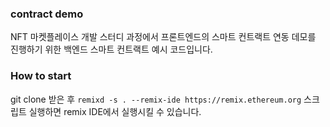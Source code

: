 ### contract demo
NFT 마켓플레이스 개발 스터디 과정에서
프론트엔드의 스마트 컨트랙트 연동 데모를 진행하기 위한 백엔드 스마트 컨트랙트 예시 코드입니다.

### How to start
git clone 받은 후
`remixd -s . --remix-ide https://remix.ethereum.org` 스크립트 실행하면 remix IDE에서 실행시킬 수 있습니다.
